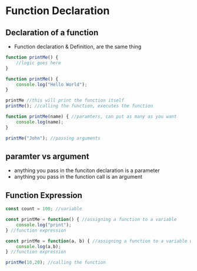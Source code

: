 # Function Declaration

## Declaration of a function

- Function declaration & Definition, are the same thing

```javascript
function printMe() {
    //logic goes here
}

function printMe() {
    console.log("Hello World");
}

printMe //this will print the function itself
printMe(); //calling the function, executes the function

function printMe(name) { //paramters, can put as many as you want
    console.log(name);
}

printMe("John"); //passing arguments
```
## paramter vs argument

- anything you pass in the funciton declaration is a parameter
- anything you pass in the function call is an argument

## Function Expression

```javascript
const count = 100; //variable

const printMe = function() { //assigning a function to a variable
    console.log("print");
} //function expression

const printMe = function(a, b) { //assigning a function to a variable w/ params
    console.log(a,b);
} //function expression

printMe(10,20); //calling the function
```